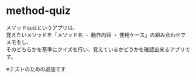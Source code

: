 # method-quiz

メソッドquizというアプリは、  
覚えたいメソッドを「メソッド名 ・ 動作内容 ・ 使用ケース」の組み合わせでメモをし、  
そのどちらかを基準にクイズを行い、覚えているかどうかを確認出来るアプリです。

※テストのための追加です